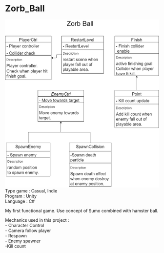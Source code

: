 # Zorb_Ball
![](Images/Zorb%20ball.png)  
	Type game : Casual, Indie  
	Program : Unity  
	Language : C#  
	
My first functional game. Use concept of Sumo combined with hamster ball.  
  
Mechanics used in this project :  
	- Character Control  
	- Camera follow player    
	- Respawn  
	- Enemy spawner  
	 -Kill count  
